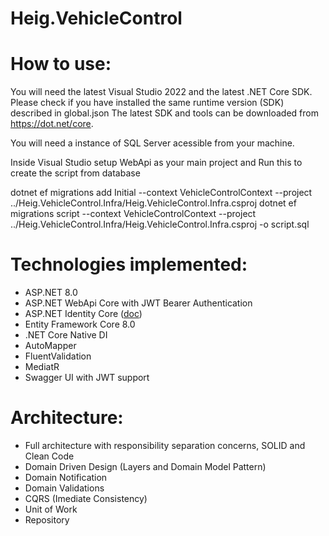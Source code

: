 # Heig.VehicleControl

# How to use:
You will need the latest Visual Studio 2022 and the latest .NET Core SDK.
Please check if you have installed the same runtime version (SDK) described in global.json
The latest SDK and tools can be downloaded from https://dot.net/core.

You will need a instance of SQL Server acessible from your machine.

Inside Visual Studio setup WebApi as your main project 
and
Run this to create the script from database

dotnet ef migrations add Initial --context VehicleControlContext --project ../Heig.VehicleControl.Infra/Heig.VehicleControl.Infra.csproj
dotnet ef migrations script --context VehicleControlContext --project ../Heig.VehicleControl.Infra/Heig.VehicleControl.Infra.csproj -o script.sql


# Technologies implemented:
- ASP.NET 8.0
- ASP.NET WebApi Core with JWT Bearer Authentication
- ASP.NET Identity Core ([doc](https://learn.microsoft.com/pt-br/aspnet/core/security/authentication/identity?view=aspnetcore-8.0))
- Entity Framework Core 8.0
- .NET Core Native DI
- AutoMapper
- FluentValidation
- MediatR
- Swagger UI with JWT support

# Architecture:
- Full architecture with responsibility separation concerns, SOLID and Clean Code
- Domain Driven Design (Layers and Domain Model Pattern)
- Domain Notification
- Domain Validations
- CQRS (Imediate Consistency)
- Unit of Work
- Repository
